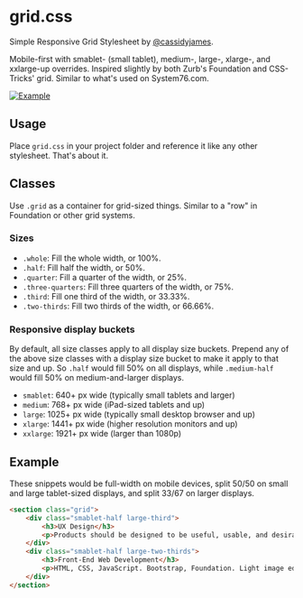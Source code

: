 # grid.css
Simple Responsive Grid Stylesheet by [@cassidyjames](https://github.com/cassidyjames).

Mobile-first with smablet- (small tablet), medium-, large-, xlarge-, and xxlarge-up overrides. Inspired slightly by both Zurb's Foundation and CSS-Tricks' grid. Similar to what's used on System76.com.

[![Example](https://cloud.githubusercontent.com/assets/611168/6745836/dcdf00a2-ce82-11e4-9caf-26864a3d73a6.png)](http://cassidyjames.github.io/grid.css/)

## Usage

Place `grid.css` in your project folder and reference it like any other stylesheet. That's about it.

## Classes

Use `.grid` as a container for grid-sized things. Similar to a "row" in Foundation or other grid systems. 

### Sizes

* `.whole`: Fill the whole width, or 100%.
* `.half`: Fill half the width, or 50%.
* `.quarter`: Fill a quarter of the width, or 25%.
* `.three-quarters`: Fill three quarters of the width, or 75%.
* `.third`: Fill one third of the width, or 33.33%.
* `.two-thirds`: Fill two thirds of the width, or 66.66%.

### Responsive display buckets

By default, all size classes apply to all display size buckets. Prepend any of the above size classes with a display size bucket to make it apply to that size and up. So `.half` would fill 50% on all displays, while `.medium-half` would fill 50% on medium-and-larger displays.

* `smablet`: 640+ px wide (typically small tablets and larger)
* `medium`: 768+ px wide (iPad-sized tablets and up)
* `large`: 1025+ px wide (typically small desktop browser and up)
* `xlarge`: 1441+ px wide (higher resolution monitors and up)
* `xxlarge`: 1921+ px wide (larger than 1080p)

## Example

These snippets would be full-width on mobile devices, split 50/50 on small and large tablet-sized displays, and split 33/67 on larger displays.

```html
<section class="grid">
	<div class="smablet-half large-third">
		<h3>UX Design</h3>
		<p>Products should be designed to be useful, usable, and desirable. I help design websites, apps, and services to meet the needs of stakeholders while keeping the design focused on the user and their experience.</p>
	</div>
	<div class="smablet-half large-two-thirds">
		<h3>Front-End Web Development</h3>
		<p>HTML, CSS, JavaScript. Bootstrap, Foundation. Light image editing. Sass, Gulp. I have the skills and experience needed to take a design concept and turn it into a working, responsive, mobile-first website. Whether you have a rough design you want refined and turned into a responsive site or a detailed mockup, I'll work with you to bring it alive.</p>
	</div>
</section>
```
